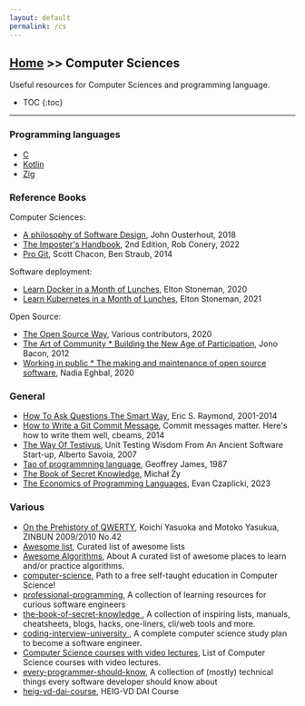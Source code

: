 ```yaml
---
layout: default
permalink: /cs
---
```


## [Home](/) >> Computer Sciences

Useful resources for Computer Sciences and programming language.

* TOC
{:toc}

* * *

### Programming languages

* [C](./c)
* [Kotlin](./kt)
* [Zig](./zg)

### Reference Books

Computer Sciences:
* [A philosophy of Software Design](https://web.stanford.edu/~ouster/cgi-bin/aposd.php), John Ousterhout, 2018
* [The Imposter's Handbook](https://bigmachine.io/), 2nd Edition, Rob Conery, 2022
* [Pro Git](https://git-scm.com/book/en/v2), Scott Chacon, Ben Straub, 2014

Software deployment:
* [Learn Docker in a Month of Lunches](https://www.manning.com/books/learn-docker-in-a-month-of-lunches), Elton Stoneman, 2020
* [Learn Kubernetes in a Month of Lunches](https://www.manning.com/books/learn-kubernetes-in-a-month-of-lunches), Elton Stoneman, 2021

Open Source:
* [The Open Source Way](https://www.theopensourceway.org/), Various contributors, 2020
* [The Art of Community * Building the New Age of Participation](https://www.jonobacon.com/books/artofcommunity/), Jono Bacon, 2012
* [Working in public * The making and maintenance of open source software](https://press.stripe.com/working-in-public), Nadia Eghbal, 2020

### General

* [How To Ask Questions The Smart Way](https://www.catb.org/~esr/faqs/smart-questions), Eric S. Raymond, 2001-2014
* [How to Write a Git Commit Message](https://cbea.ms/git-commit/), Commit messages matter. Here's how to write them well, cbeams, 2014
* [The Way Of Testivus](http://www.agitar.com/downloads/TheWayOfTestivus.pdf), Unit Testing Wisdom From An Ancient Software Start-up, Alberto Savoia, 2007
* [Tao of programmning language](https://www.mit.edu/~xela/tao.html), Geoffrey James, 1987
* [The Book of Secret Knowledge](https://github.com/trimstray/the-book-of-secret-knowledge), Michał Ży
* [The Economics of Programming Languages](https://www.youtube.com/watch?v=XZ3w_jec1v8), Evan Czaplicki, 2023

### Various

* [On the Prehistory of QWERTY](https://repository.kulib.kyoto-u.ac.jp/dspace/bitstream/2433/139379/1/42_161.pdf), Koichi Yasuoka and Motoko Yasukua, ZINBUN 2009/2010 No.42
* [Awesome list](https://github.com/sindresorhus/awesome), Curated list of awesome lists
* [Awesome Algorithms](https://github.com/tayllan/awesome-algorithms), About
A curated list of awesome places to learn and/or practice algorithms.
* [computer-science](https://github.com/ossu/computer-science), Path to a free self-taught education in Computer Science!
* [professional-programming](https://github.com/charlax/professional-programming?tab=readme-ov-file#kubernetes), A collection of learning resources for curious software engineers
* [the-book-of-secret-knowledge
](https://github.com/trimstray/the-book-of-secret-knowledge), A collection of inspiring lists, manuals, cheatsheets, blogs, hacks, one-liners, cli/web tools and more.
* [coding-interview-university
](https://github.com/jwasham/coding-interview-university), A complete computer science study plan to become a software engineer.
* [Computer Science courses with video lectures](https://github.com/Developer-Y/cs-video-courses), List of Computer Science courses with video lectures.
* [every-programmer-should-know](https://github.com/mtdvio/every-programmer-should-know), A collection of (mostly) technical things every software developer should know about
* [heig-vd-dai-course](https://github.com/heig-vd-dai-course/heig-vd-dai-course), HEIG-VD DAI Course
